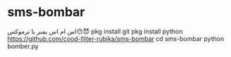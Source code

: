 # sms-bombar
اس ام اس بمبر با ترموکس😯😈
 pkg install git 
 pkg install python
 https://github.com/cood-filter-rubika/sms-bombar
 cd sms-bombar
 python bomber.py
